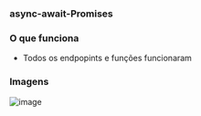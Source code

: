 ### async-await-Promises

### O que funciona
- Todos os endpopints e funções funcionaram

### Imagens
![image](https://user-images.githubusercontent.com/91218096/152856945-da812947-82f7-4016-9df3-3aa59a7304e9.png)